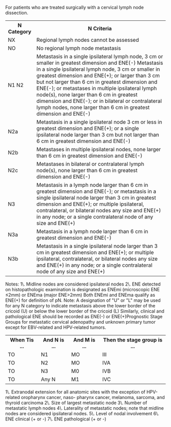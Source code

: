 For patients who are treated surgically with a cervical lymph
node dissection.  
<table>
<tr>
<th>N Category</th>
<th>N Criteria</th>
</tr>
<tr>
<td>NX</td>
<td>Regional lymph nodes cannot be assessed</td>
</tr>
<tr>
<td>NO</td>
<td>No regional lymph node metastasis</td>
</tr>
<tr>
<td>N1 N2</td>
<td>Metastasis in a single ipsilateral lymph node, 3 cm or smaller in greatest dimension and ENE(-) Metastasis in a single ipsilateral lymph node, 3 cm or smaller in greatest dimension and ENE(+); or larger than 3 cm but not larger than 6 cm in greatest dimension and ENE(-); or metastases in multiple ipsilateral lymph node(s), none larger than 6 cm in greatest dimension and ENE(-); or in bilateral or contralateral lymph nodes, none larger than 6 cm in greatest dimension and ENE(-)</td>
</tr>
<tr>
<td>N2a</td>
<td>Metastasis in a single ipsilateral node 3 cm or less in greatest dimension and ENE(+); or a single ipsilateral node larger than 3 cm but not larger than 6 cm in greatest dimension and ENE(-)</td>
</tr>
<tr>
<td>N2b</td>
<td>Metastases in multiple ipsilateral nodes, none larger than 6 cm in greatest dimension and ENE(-)</td>
</tr>
<tr>
<td>N2c</td>
<td>Metastases in bilateral or contralateral lymph node(s), none larger than 6 cm in greatest dimension and ENE(-)</td>
</tr>
<tr>
<td>N3</td>
<td>Metastasis in a lymph node larger than 6 cm in greatest dimension and ENE(-); or metastasis in a single ipsilateral node larger than 3 cm in greatest dimension and ENE(+); or multiple ipsilateral, contralateral, or bilateral nodes any size and ENE(+) in any node; or a single contralateral node of any size and ENE(+)</td>
</tr>
<tr>
<td>N3a</td>
<td>Metastasis in a lymph node larger than 6 cm in greatest dimension and ENE(-)</td>
</tr>
<tr>
<td>N3b</td>
<td>Metastasis in a single ipsilateral node larger than 3 cm in greatest dimension and ENE(+); or multiple ipsilateral, contralateral, or bilateral nodes any size and ENE(+) in any node; or a single contralateral node of any size and ENE(+)</td>
</tr>
</table>  
Notes:  
1\. Midline nodes are considered ipsilateral nodes  
2\. ENE detected on histopathologic examination is designated as
ENEmi (microscopic ENE ≤2mm) or  
ENEma (major ENE>2mm)  
Both ENEmi and ENEma qualify as ENE(+) for definition of pN.  
Note: A designation of "U" or "L" may be used for any N category to
indicate metastasis above the lower border of the cricoid (U) or below
the lower border of the cricoid (L)  
Similarly, clinical and pathological ENE should be recorded as ENE(-)
or ENE(+)Prognostic Stage Groups for metastatic cervical adenopathy
and unknown primary tumor except for EBV-related and
HPV-related tumors.  
<table>
<tr>
<th>When Tis ...</th>
<th>And N is ...</th>
<th>And M is ...</th>
<th>Then the stage group is ...</th>
</tr>
<tr>
<td>TO</td>
<td>N1</td>
<td>MO</td>
<td>III</td>
</tr>
<tr>
<td>TO</td>
<td>N2</td>
<td>MO</td>
<td>IVA</td>
</tr>
<tr>
<td>TO</td>
<td>N3</td>
<td>M0</td>
<td>IVB</td>
</tr>
<tr>
<td>TO</td>
<td>Any N</td>
<td>M1</td>
<td>IVC</td>
</tr>
</table>1\. Extranodal extension for all anatomic sites with the
exception of HPV-related oropharynx cancer, naso-
pharynx cancer, melanoma, sarcoma, and thyroid
carcinoma  
2\. Size of largest metastatic node  
3\. Number of metastatic lymph nodes  
4\. Laterality of metastatic nodes; note that midline nodes
are considered ipsilateral nodes.  
5\. Level of nodal involvement  
6\. ENE clinical (+ or -)  
7\. ENE pathological (+ or -)